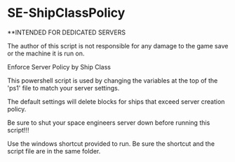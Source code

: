 SE-ShipClassPolicy
==================

**INTENDED FOR DEDICATED SERVERS

The author of this script is not responsible for any damage to the game save or the machine it is run on.

Enforce Server Policy by Ship Class

This powershell script is used by changing the variables at the top of the 'ps1' file to match your server settings.

The default settings will delete blocks for ships that exceed server creation policy.

Be sure to shut your space engineers server down before running this script!!!

Use the windows shortcut provided to run. Be sure the shortcut and the script file are in the same folder.
